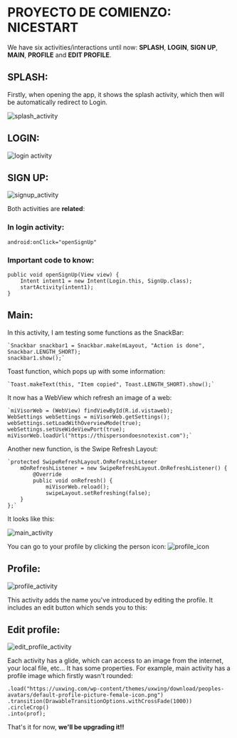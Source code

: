 # PROYECTO DE COMIENZO: NICESTART

We have six activities/interactions until now: **SPLASH**, **LOGIN**,  **SIGN UP**, **MAIN**, **PROFILE** and **EDIT PROFILE**. 

## SPLASH: 
Firstly, when opening the app, it shows the splash activity, 
which then will be automatically redirect to Login.

![splash_activity](img/splash.png)

## LOGIN: 
![login activity](img/login.png)

## SIGN UP: 
![signup_activity](img/sign_up.png)

Both activities are **related**: 

### In login activity: 
    android:onClick="openSignUp"
### Important code to know: 
    public void openSignUp(View view) {
        Intent intent1 = new Intent(Login.this, SignUp.class);
        startActivity(intent1);
    }

## Main: 
In this activity, I am testing some functions as the SnackBar:

    `Snackbar snackbar1 = Snackbar.make(mLayout, "Action is done", Snackbar.LENGTH_SHORT);
    snackbar1.show();`
Toast function, which pops up with some information:

    `Toast.makeText(this, "Item copied", Toast.LENGTH_SHORT).show();`


It now has a WebView which refresh an image of a web: 

    `miVisorWeb = (WebView) findViewById(R.id.vistaweb);
    WebSettings webSettings = miVisorWeb.getSettings();
    webSettings.setLoadWithOverviewMode(true);
    webSettings.setUseWideViewPort(true);
    miVisorWeb.loadUrl("https://thispersondoesnotexist.com");`


Another new function, is the Swipe Refresh Layout: 

    `protected SwipeRefreshLayout.OnRefreshListener
        mOnRefreshListener = new SwipeRefreshLayout.OnRefreshListener() {
            @Override
            public void onRefresh() {
                miVisorWeb.reload();
                swipeLayout.setRefreshing(false);
        }
    };`


It looks like this:

![main_activity](img/main.png)

You can go to your profile by clicking the person icon: 
![profile_icon](img/person_icon.png)

## Profile: 
![profile_activity](img/profile.png)

This activity adds the name you've introduced by editing the profile. 
It includes an edit button which sends you to this: 

## Edit profile: 
![edit_profile_activity](img/edit_profile.png)


Each activity has a glide, which can access to an image from the internet, your local file, etc... 
It has some properties. For example, main activity has a profile image which firstly wasn't rounded:

    .load("https://uxwing.com/wp-content/themes/uxwing/download/peoples-avatars/default-profile-picture-female-icon.png")
    .transition(DrawableTransitionOptions.withCrossFade(1000))
    .circleCrop()
    .into(prof);

That's it for now, **we'll be upgrading it!!**
